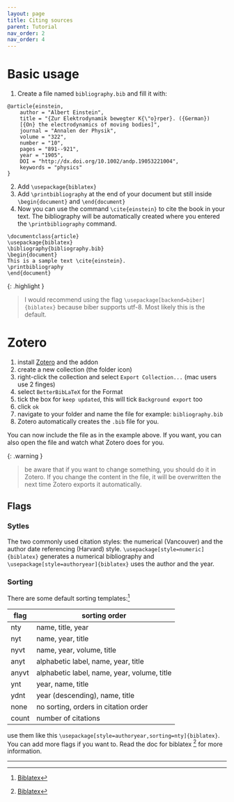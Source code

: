 ```yaml
---
layout: page
title: Citing sources
parent: Tutorial
nav_order: 2
nav_order: 4
---
```

# Basic usage
1. Create a file named `bibliography.bib` and fill it with:
```
@article{einstein,
    author = "Albert Einstein",
    title = "{Zur Elektrodynamik bewegter K{\"o}rper}. ({German})
    [{On} the electrodynamics of moving bodies]",
    journal = "Annalen der Physik",
    volume = "322",
    number = "10",
    pages = "891--921",
    year = "1905",
    DOI = "http://dx.doi.org/10.1002/andp.19053221004",
    keywords = "physics"
}
```
2. Add `\usepackage{biblatex}`
3. Add `\printbibliography` at the end of your document but still inside `\begin{document}`
 and `\end{document}`
4. Now you can use the command `\cite{einstein}` to cite the book in your text. The bibliography will be automatically created where you entered the `\printbibliography` command.
```
\documentclass{article}
\usepackage{biblatex}
\bibliography{bibliography.bib}
\begin{document}
This is a sample text \cite{einstein}.
\printbibliography
\end{document}
```
{: .highlight }
> I would recommend using the flag `\usepackage[backend=biber]{biblatex}` because biber supports utf-8. Most likely this is the default.

# Zotero
1. install [Zotero](https://resnikal71202.github.io/LaTeX/install/bibliography/zotero.html) and the addon
2. create a new collection (the folder icon)
3. right-click the collection and select `Export Collection...` (mac users use 2 finges)
4. select `BetterBibLaTeX` for the Format
5. tick the box for `keep updated`, this will tick `Background export` too
6. click `ok`
7. navigate to your folder and name the file for example: `bibliography.bib`
8. Zotero automatically creates the `.bib` file for you. 

You can now include the file as in the example above. If you want, you can also open the file and watch what Zotero does for you.

{: .warning }
> be aware that if you want to change something, you should do it in Zotero. If you change the content in the file, it will be overwritten the next time Zotero exports it automatically.


## Flags
### Sytles
The two commonly used citation styles: the numerical (Vancouver) and the author date referencing (Harvard) style. `\usepackage[style=numeric]{biblatex}` generates a numerical bibliography and `\usepackage[style=authoryear]{biblatex}` uses the author and the year.

### Sorting
There are some default sorting templates:[^1]

| flag | sorting order|
|------|-------------|
| nty | name, title, year|
| nyt | name, year, title|
| nyvt | name, year, volume, title |
| anyt | alphabetic label, name, year, title|
| anyvt |alphabetic label, name, year, volume, title|
| ynt | year, name, title|
| ydnt | year (descending), name, title|
| none | no sorting, orders in citation order |
| count | number of citations |

use them like this `\usepackage[style=authoryear,sorting=nty]{biblatex}`. You can add more flags if you want to. Read the doc for biblatex [^1] for more information.


---
[^1]:[Biblatex](https://ctan.kako-dev.de/macros/latex/contrib/biblatex/doc/biblatex.pdf)
[^2]:[Wikibooks: LaTeX/Bibliographies with biblatex and biber](https://en.wikibooks.org/wiki/LaTeX/Bibliographies_with_biblatex_and_biber#cite_note-1)
